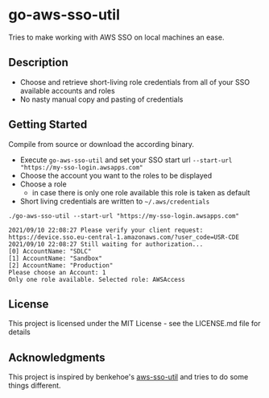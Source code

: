 # go-aws-sso-util

Tries to make working with AWS SSO on local machines an ease.

## Description

* Choose and retrieve short-living role credentials from all of your SSO available accounts and roles  
* No nasty manual copy and pasting of credentials 

## Getting Started

Compile from source or download the according binary.

* Execute `go-aws-sso-util` and set your SSO start url `--start-url "https://my-sso-login.awsapps.com"`
* Choose the account you want to the roles to be displayed
* Choose a role
  * in case there is only one role available this role is taken as default
* Short living credentials are written to `~/.aws/credentials`

```
./go-aws-sso-util --start-url "https://my-sso-login.awsapps.com"

2021/09/10 22:08:27 Please verify your client request: https://device.sso.eu-central-1.amazonaws.com/?user_code=USR-CDE
2021/09/10 22:08:27 Still waiting for authorization...
[0] AccountName: "SDLC"
[1] AccountName: "Sandbox"
[2] AccountName: "Production"
Please choose an Account: 1
Only one role available. Selected role: AWSAccess
```

## License

This project is licensed under the MIT License - see the LICENSE.md file for details

## Acknowledgments

This project is inspired by benkehoe's [aws-sso-util](https://github.com/benkehoe/aws-sso-util) and tries to do some things different.